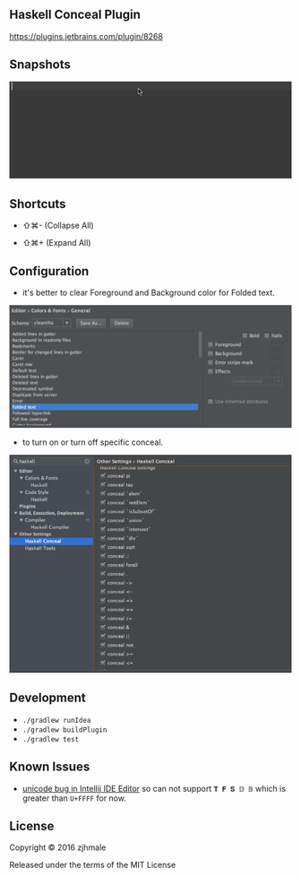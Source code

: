 ## Haskell Conceal Plugin

https://plugins.jetbrains.com/plugin/8268

## Snapshots

![](./pics/snapshot.gif)

## Shortcuts

* ⇧⌘- (Collapse All)

* ⇧⌘+ (Expand All)

## Configuration

* it's better to clear Foreground and Background color for Folded text.

![](./pics/configfold.png)

* to turn on or turn off specific conceal.

![](./pics/settings.png)

## Development

* `./gradlew runIdea`
* `./gradlew buildPlugin`
* `./gradlew test`

## Known Issues

* [unicode bug in Intellij IDE Editor](https://youtrack.jetbrains.com/issue/IDEA-72989) so can not support `𝐓 𝐅 𝐒 𝔻 𝔹` which is greater than `U+FFFF` for now.

## License

Copyright © 2016 zjhmale

Released under the terms of the MIT License
